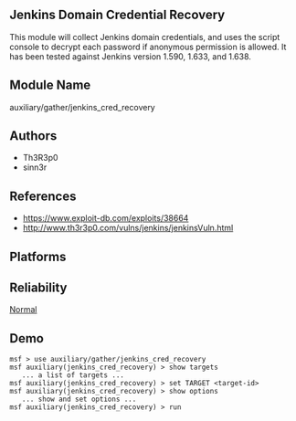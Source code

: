 ## Jenkins Domain Credential Recovery

This module will collect Jenkins domain credentials, and 
uses the script console to decrypt each password if 
anonymous permission is allowed. It has been tested against 
Jenkins version 1.590, 1.633, and 1.638.


## Module Name
auxiliary/gather/jenkins_cred_recovery

## Authors
* Th3R3p0
* sinn3r


## References
* https://www.exploit-db.com/exploits/38664
* http://www.th3r3p0.com/vulns/jenkins/jenkinsVuln.html




## Platforms


## Reliability
[Normal](https://github.com/rapid7/metasploit-framework/wiki/Exploit-Ranking)

## Demo

```
msf > use auxiliary/gather/jenkins_cred_recovery
msf auxiliary(jenkins_cred_recovery) > show targets
   ... a list of targets ...
msf auxiliary(jenkins_cred_recovery) > set TARGET <target-id>
msf auxiliary(jenkins_cred_recovery) > show options
   ... show and set options ...
msf auxiliary(jenkins_cred_recovery) > run
```
    
    